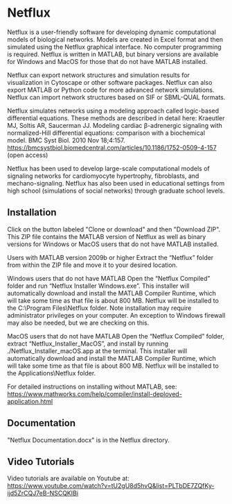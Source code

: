 # Netflux

Netflux is a user-friendly software for developing dynamic computational models of biological networks. Models are created in Excel format and then simulated using the Netflux graphical interface. No computer programming is required. Netflux is written in MATLAB, but binary versions are available for Windows and MacOS for those that do not have MATLAB installed.

Netflux can export network structures and simulation results for visualization in Cytoscape or other software packages. Netflux can also export MATLAB or Python code for more advanced network simulations. Netflux can import network structures based on SIF or SBML-QUAL formats.

Netflux simulates networks using a modeling approach called logic-based differential equations. These methods are described in detail here:
Kraeutler MJ, Soltis AR, Saucerman JJ. Modeling cardiac β-adrenergic signaling with normalized-Hill differential equations: comparison with a biochemical model. BMC Syst Biol. 2010 Nov 18;4:157.
https://bmcsystbiol.biomedcentral.com/articles/10.1186/1752-0509-4-157 (open access)

Netflux has been used to develop large-scale computational models of signaling networks for cardiomyocyte hypertrophy, fibroblasts, and mechano-signaling. Netflux has also been used in educational settings from high school (simulations of social networks) through graduate school levels.

## Installation
Click on the button labeled "Clone or download" and then "Download ZIP". This ZIP file contains the MATLAB version of Netflux as well as binary versions for Windows or MacOS users that do not have MATLAB installed.

Users with MATLAB version 2009b or higher
Extract the “Netflux” folder from within the ZIP file and move it to your desired location.

Windows users that do not have MATLAB
Open the “Netflux Compiled” folder and run “Netflux Installer Windows.exe”. This installer will automatically download and install the MATLAB Compiler Runtime, which will take some time as that file is about 800 MB. Netflux will be installed to the C:\Program Files\Netflux folder. Note installation may require administrator privileges on your computer. An exception to Windows firewall may also be needed, but we are checking on this.

MacOS users that do not have MATLAB
Open the “Netflux Compiled” folder, extract “Netflux_Installer_MacOS”, and install by running ./Netflux_Installer_macOS.app at the terminal. This installer will automatically download and install the MATLAB Compiler Runtime, which will take some time as that file is about 800 MB. Netflux will be installed to the Applications\Netflux folder.

For detailed instructions on installing without MATLAB, see:
https://www.mathworks.com/help/compiler/install-deployed-application.html

## Documentation
"Netflux Documentation.docx" is in the Netflux directory.

## Video Tutorials
Video tutorials are available on Youtube at:
https://www.youtube.com/watch?v=tU2gU8d5hvQ&list=PLTbDE7ZQfKy-ijd5ZrCQJ7eB-NSCQKIBi
